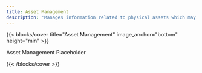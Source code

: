 ```yaml
---
title: Asset Management
description: 'Manages information related to physical assets which may be associated with devices.'
---
```


<!--add blocks of content here to add more sections to the  page -->

{{< blocks/cover title="Asset Management" image_anchor="bottom" height="min" >}}
<p class="lead mt-5">Asset Management Placeholder</p>
{{< /blocks/cover >}}
